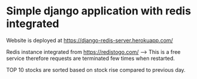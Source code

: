 # Simple django application with redis integrated

Website is deployed at https://django-redis-server.herokuapp.com/


Redis instance integrated from https://redistogo.com/ --> This is a free service therefore requests are terminated few times when restarted.


TOP 10 stocks are sorted based on stock rise compared to previous day.

